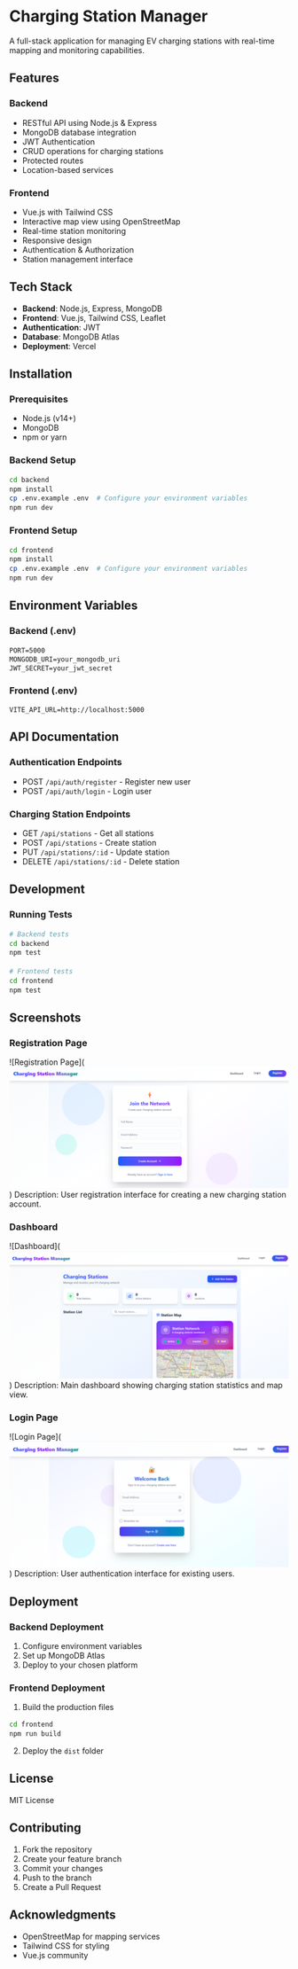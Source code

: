 #  Charging Station Manager

A full-stack application for managing EV charging stations with real-time mapping and monitoring capabilities.

##  Features

### Backend
- RESTful API using Node.js & Express
- MongoDB database integration
- JWT Authentication
- CRUD operations for charging stations
- Protected routes
- Location-based services

### Frontend
- Vue.js with Tailwind CSS
- Interactive map view using OpenStreetMap
- Real-time station monitoring
- Responsive design
- Authentication & Authorization
- Station management interface

##  Tech Stack

- **Backend**: Node.js, Express, MongoDB
- **Frontend**: Vue.js, Tailwind CSS, Leaflet
- **Authentication**: JWT
- **Database**: MongoDB Atlas
- **Deployment**: Vercel

## Installation

### Prerequisites
- Node.js (v14+)
- MongoDB
- npm or yarn

### Backend Setup
```bash
cd backend
npm install
cp .env.example .env  # Configure your environment variables
npm run dev
```

### Frontend Setup
```bash
cd frontend
npm install
cp .env.example .env  # Configure your environment variables
npm run dev
```

##  Environment Variables

### Backend (.env)
```
PORT=5000
MONGODB_URI=your_mongodb_uri
JWT_SECRET=your_jwt_secret
```

### Frontend (.env)
```
VITE_API_URL=http://localhost:5000
```

##  API Documentation

### Authentication Endpoints
- POST `/api/auth/register` - Register new user
- POST `/api/auth/login` - Login user

### Charging Station Endpoints
- GET `/api/stations` - Get all stations
- POST `/api/stations` - Create station
- PUT `/api/stations/:id` - Update station
- DELETE `/api/stations/:id` - Delete station

##  Development

### Running Tests
```bash
# Backend tests
cd backend
npm test

# Frontend tests
cd frontend
npm test
```

##  Screenshots

### Registration Page
![Registration Page](![alt text](image.png))
Description: User registration interface for creating a new charging station account.

### Dashboard
![Dashboard](![alt text](image-1.png))
Description: Main dashboard showing charging station statistics and map view.

### Login Page
![Login Page](![alt text](image-2.png))
Description: User authentication interface for existing users.

##  Deployment

### Backend Deployment
1. Configure environment variables
2. Set up MongoDB Atlas
3. Deploy to your chosen platform

### Frontend Deployment
1. Build the production files
```bash
cd frontend
npm run build
```
2. Deploy the `dist` folder

##  License

MIT License

##  Contributing

1. Fork the repository
2. Create your feature branch
3. Commit your changes
4. Push to the branch
5. Create a Pull Request

##  Acknowledgments

- OpenStreetMap for mapping services
- Tailwind CSS for styling
- Vue.js community
